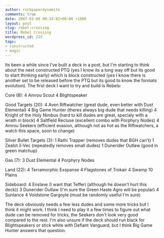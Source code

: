 ```yaml
---
author: rockpaperdynamite
comments: true
date: 2007-03-08 00:24:02+00:00 +1000
layout: post
slug: rebel-crossing
title: Rebel Crossing
wordpress_id: 223
tags:
- constructed
- magic
---
```


Its been a while since I've built a deck in a post, but I'm starting to think about the next constructed PTQ (yes I know its a long way off but its good to start thinking early) which is block constructed (yes I know there is another set to be released before the PTQ but its good to know the formats evolution). The first deck I want to try and build is Rebels:

Core (8):
4 Amrou Scout
4 Blightspeaker<!-- more -->

Good Targets (20):
4 Aven Riftwatcher (great dude, even better with Dust Elemental)
4 Big Game Hunter (theres always big dude that needs killing)
4 Knight of the Holy Nimbus (hard to kill dudes are great, specialy with a wrath in block)
4 Saltfield Recluse (excellent combo with Porphyry Nodes)
4 Amrou Seekers (efficient evasion, although not as hot as the Riftwatchers, a watch this space, soon to change)

Silver Bullet Targets (3):
1 Rathi Trapper (removes dudes that BGH can't)
1 Zealot il-Vec (repeatedly removes small dudes)
1 Dunerider Outlaw (good in green matchup)

Gas (7):
3 Dust Elemental
4 Porphyry Nodes

Land (22):
4 Terramorphic Exspanse
4 Flagstones of Trokair
4 Swamp
10 Plains

Sideboard:
4 Enslave (I want that Tefferi (although he doesn't hurt this deck))
3 Dunerider Outlaw (I'm sure the Green Haste Agro will be popular)
4 Sunlance
4 Voidstone Gargoyle (must be randomly useful I'm sure)

The deck obviously needs a few less dudes and some more tricks but I think it might work. I think I need to play it a few times to figure out what dude can be removed for tricks, the Seekers don't look very good compared to the rest. I'm also unsure if the deck should run black for Blightspeakers or stick white with Defiant Vanguard, but I think Big Game Hunter answers that question.
